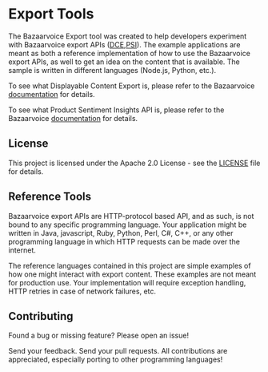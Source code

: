# Export Tools

The Bazaarvoice Export tool was created to help developers experiment with Bazaarvoice export APIs ([DCE](https://developer.bazaarvoice.com/displayable-content-export),[PSI](https://developer.bazaarvoice.com/product-sentiment-insights-api/home)). The example applications are meant as both a reference implementation of how to use the Bazaarvoice export APIs, as well to get an idea on the content that is available. The sample is written in different languages (Node.js, Python, etc.). 

To see what Displayable Content Export is, please refer to the Bazaarvoice [documentation](https://developer.bazaarvoice.com/displayable-content-export) for details.

To see what Product Sentiment Insights API is, please refer to the Bazaarvoice [documentation](https://developer.bazaarvoice.com/product-sentiment-insights-api/home) for details.

## License
This project is licensed under the Apache 2.0 License - see the [LICENSE](LICENSE) file for details.

## Reference Tools
Bazaarvoice export APIs are HTTP-protocol based API, and as such, is not bound to any specific programming language. Your application might be written in Java, javascript, Ruby, Python, Perl, C#, C++, or any other programming language in which HTTP requests can be made over the internet.

The reference languages contained in this project are simple examples of how one might interact with export content. These examples are not meant for production use. Your implementation will require exception handling, HTTP retries in case of network failures, etc.

## Contributing
Found a bug or missing feature? Please open an issue!

Send your feedback. Send your pull requests. All contributions are appreciated, especially porting to other programming languages!
